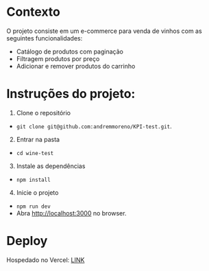 # Contexto

O projeto consiste em um e-commerce para venda de vinhos com as seguintes funcionalidades:
- Catálogo de produtos com paginação
- Filtragem produtos por preço
- Adicionar e remover produtos do carrinho

# Instruções do projeto:

1. Clone o repositório
- `git clone git@github.com:andremmoreno/KPI-test.git`.

2. Entrar na pasta
- `cd wine-test`

3. Instale as dependências
- `npm install`

4. Inicie o projeto
- `npm run dev` 
- Abra [http://localhost:3000](http://localhost:3000) no browser.

# Deploy 

Hospedado no Vercel: [LINK](https://wine-test.vercel.app/)

